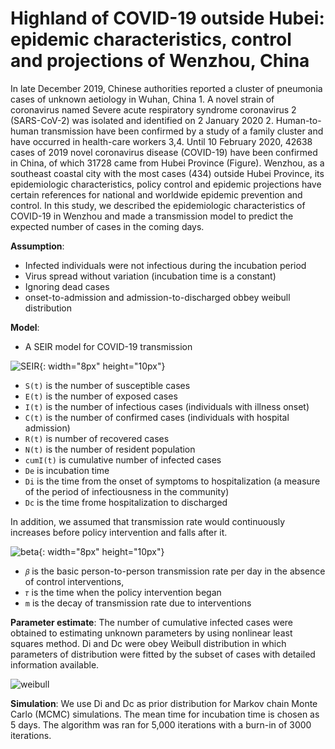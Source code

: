 # Highland of COVID-19 outside Hubei: epidemic characteristics, control and projections of Wenzhou, China

In late December 2019, Chinese authorities reported a cluster of pneumonia cases of unknown aetiology in Wuhan, China 1. A novel strain of coronavirus named Severe acute respiratory syndrome coronavirus 2 (SARS-CoV-2) was isolated and identified on 2 January 2020 2. Human-to-human transmission have been confirmed by a study of a family cluster and have occurred in health-care workers 3,4. Until 10 February 2020, 42638 cases of 2019 novel coronavirus disease (COVID-19) have been confirmed in China, of which 31728 came from Hubei Province (Figure). Wenzhou, as a southeast coastal city with the most cases (434) outside Hubei Province, its epidemiologic characteristics, policy control and epidemic projections have certain references for national and worldwide epidemic prevention and control. In this study, we described the epidemiologic characteristics of COVID-19 in Wenzhou and made a transmission model to predict the expected number of cases in the coming days.

__Assumption__:

* Infected individuals were not infectious during the incubation period
* Virus spread without variation (incubation time is a constant)
* Ignoring dead cases
* onset-to-admission and admission-to-discharged obbey weibull distribution

__Model__: 
* A SEIR model for COVID-19 transmission
 
![SEIR](https://github.com/ZhangBuDiu/WZ_COVID-19/blob/master/images/SEIR.png){: width="8px" height="10px"}


* `S(t)` is the number of susceptible cases
* `E(t)` is the number of exposed cases
* `I(t)` is the number of infectious cases (individuals with illness onset)
* `C(t)` is the number of confirmed cases (individuals with hospital admission)
* `R(t)` is number of recovered cases
* `N(t)` is the number of resident population
* `cumI(t)` is cumulative number of infected cases
* `De` is incubation time
* `Di` is the time from the onset of symptoms to hospitalization (a measure of the period of infectiousness in the community)
* `Dc` is the time frome hospitalization to discharged

In addition, we assumed that transmission rate would continuously increases before policy intervention and falls after it.

![beta](https://github.com/ZhangBuDiu/WZ_COVID-19/blob/master/images/beta.png){: width="8px" height="10px"}

* `𝛽` is the basic person-to-person transmission rate per day in the absence of control interventions,
* `𝜏` is the time when the policy intervention began
* `m` is the decay of transmission rate due to interventions

__Parameter estimate__:
The number of cumulative infected cases were obtained to estimating unknown parameters by using nonlinear least squares method. 
Di and Dc were obey Weibull distribution in which parameters of distribution were fitted by the subset of cases with detailed information available. 

![weibull](https://github.com/ZhangBuDiu/WZ_COVID-19/tree/master/images/weibull.png)

__Simulation__:
We use Di and Dc as prior distribution for Markov chain Monte Carlo (MCMC) simulations. The mean time for incubation time is chosen as 5 days. The algorithm was ran for 5,000 iterations with a burn-in of 3000 iterations.

